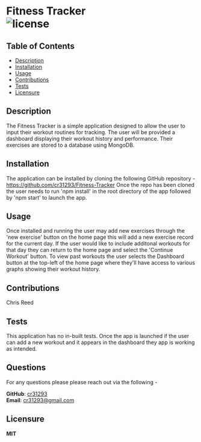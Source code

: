 # Fitness Tracker </br> ![license](https://img.shields.io/badge/license-MIT-blue.svg)
    
## Table of Contents

* [Description](#Description)
* [Installation](#Installation)
* [Usage](#Usage)
* [Contributions](#Contributions)
* [Tests](#Tests)
* [Licensure](#Licensure)


## Description

The Fitness Tracker is a simple application designed to allow the user to input their workout routines for tracking. The user will be provided a dashboard displaying their workout history and performance. Their exercises are stored to a database using MongoDB.


## Installation

The application can be installed by cloning the following GitHub repository - https://github.com/cr31293/Fitness-Tracker Once the repo has been cloned the user needs to run 'npm install' in the root directory of the app followed by 'npm start' to launch the app.


## Usage

Once installed and running the user may add new exercises through the 'new exercise' button on the home page this will add a new exercise record for the current day. If the user would like to include additonal workouts for that day they can return to the home page and select the 'Continue Workout' button. To view past workouts the user selects the Dashboard button at the top-left of the home page where they'll have access to various graphs showing their workout history.


## Contributions

Chris Reed


## Tests

This application has no in-built tests. Once the app is launched if the user can add a new workout and it appears in the dashboard they app is working as intended.


## Questions
For any questions please please reach out via the following -


**GitHub**: [cr31293][1] </br>
**Email**: cr31293@gmail.com

[1]: https://github.com/cr31293

## Licensure

**MIT** 

    